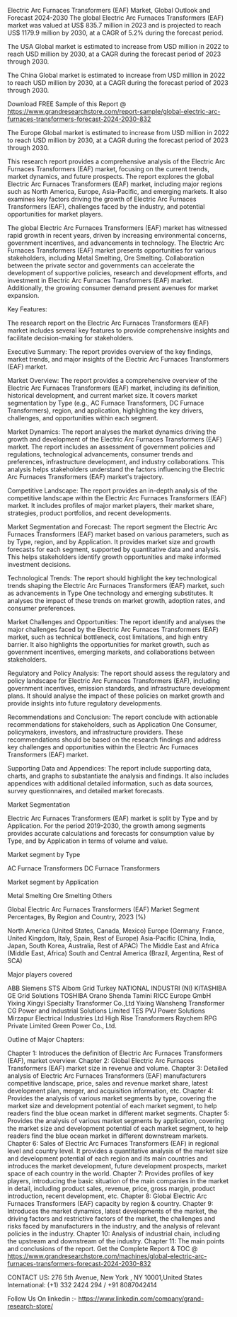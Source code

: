 Electric Arc Furnaces Transformers (EAF) Market, Global Outlook and Forecast 2024-2030
The global Electric Arc Furnaces Transformers (EAF) market was valued at US$ 835.7 million in 2023 and is projected to reach US$ 1179.9 million by 2030, at a CAGR of 5.2% during the forecast period.

The USA Global market is estimated to increase from USD million in 2022 to reach USD million by 2030, at a CAGR during the forecast period of 2023 through 2030.

The China Global market is estimated to increase from USD million in 2022 to reach USD million by 2030, at a CAGR during the forecast period of 2023 through 2030.

Download FREE Sample of this Report @ https://www.grandresearchstore.com/report-sample/global-electric-arc-furnaces-transformers-forecast-2024-2030-832

The Europe Global market is estimated to increase from USD million in 2022 to reach USD million by 2030, at a CAGR during the forecast period of 2023 through 2030.

This research report provides a comprehensive analysis of the Electric Arc Furnaces Transformers (EAF) market, focusing on the current trends, market dynamics, and future prospects. The report explores the global Electric Arc Furnaces Transformers (EAF) market, including major regions such as North America, Europe, Asia-Pacific, and emerging markets. It also examines key factors driving the growth of Electric Arc Furnaces Transformers (EAF), challenges faced by the industry, and potential opportunities for market players.

The global Electric Arc Furnaces Transformers (EAF) market has witnessed rapid growth in recent years, driven by increasing environmental concerns, government incentives, and advancements in technology. The Electric Arc Furnaces Transformers (EAF) market presents opportunities for various stakeholders, including Metal Smelting, Ore Smelting. Collaboration between the private sector and governments can accelerate the development of supportive policies, research and development efforts, and investment in Electric Arc Furnaces Transformers (EAF) market. Additionally, the growing consumer demand present avenues for market expansion.

Key Features:

The research report on the Electric Arc Furnaces Transformers (EAF) market includes several key features to provide comprehensive insights and facilitate decision-making for stakeholders.

Executive Summary: The report provides overview of the key findings, market trends, and major insights of the Electric Arc Furnaces Transformers (EAF) market.

Market Overview: The report provides a comprehensive overview of the Electric Arc Furnaces Transformers (EAF) market, including its definition, historical development, and current market size. It covers market segmentation by Type (e.g., AC Furnace Transformers, DC Furnace Transformers), region, and application, highlighting the key drivers, challenges, and opportunities within each segment.

Market Dynamics: The report analyses the market dynamics driving the growth and development of the Electric Arc Furnaces Transformers (EAF) market. The report includes an assessment of government policies and regulations, technological advancements, consumer trends and preferences, infrastructure development, and industry collaborations. This analysis helps stakeholders understand the factors influencing the Electric Arc Furnaces Transformers (EAF) market's trajectory.

Competitive Landscape: The report provides an in-depth analysis of the competitive landscape within the Electric Arc Furnaces Transformers (EAF) market. It includes profiles of major market players, their market share, strategies, product portfolios, and recent developments.

Market Segmentation and Forecast: The report segment the Electric Arc Furnaces Transformers (EAF) market based on various parameters, such as by Type, region, and by Application. It provides market size and growth forecasts for each segment, supported by quantitative data and analysis. This helps stakeholders identify growth opportunities and make informed investment decisions.

Technological Trends: The report should highlight the key technological trends shaping the Electric Arc Furnaces Transformers (EAF) market, such as advancements in Type One technology and emerging substitutes. It analyses the impact of these trends on market growth, adoption rates, and consumer preferences.

Market Challenges and Opportunities: The report identify and analyses the major challenges faced by the Electric Arc Furnaces Transformers (EAF) market, such as technical bottleneck, cost limitations, and high entry barrier. It also highlights the opportunities for market growth, such as government incentives, emerging markets, and collaborations between stakeholders.

Regulatory and Policy Analysis: The report should assess the regulatory and policy landscape for Electric Arc Furnaces Transformers (EAF), including government incentives, emission standards, and infrastructure development plans. It should analyse the impact of these policies on market growth and provide insights into future regulatory developments.

Recommendations and Conclusion: The report conclude with actionable recommendations for stakeholders, such as Application One Consumer, policymakers, investors, and infrastructure providers. These recommendations should be based on the research findings and address key challenges and opportunities within the Electric Arc Furnaces Transformers (EAF) market.

Supporting Data and Appendices: The report include supporting data, charts, and graphs to substantiate the analysis and findings. It also includes appendices with additional detailed information, such as data sources, survey questionnaires, and detailed market forecasts.

Market Segmentation

Electric Arc Furnaces Transformers (EAF) market is split by Type and by Application. For the period 2019-2030, the growth among segments provides accurate calculations and forecasts for consumption value by Type, and by Application in terms of volume and value.

Market segment by Type

AC Furnace Transformers
DC Furnace Transformers

Market segment by Application

Metal Smelting
Ore Smelting
Others

Global Electric Arc Furnaces Transformers (EAF) Market Segment Percentages, By Region and Country, 2023 (%)

North America (United States, Canada, Mexico)
Europe (Germany, France, United Kingdom, Italy, Spain, Rest of Europe)
Asia-Pacific (China, India, Japan, South Korea, Australia, Rest of APAC)
The Middle East and Africa (Middle East, Africa)
South and Central America (Brazil, Argentina, Rest of SCA)

Major players covered

ABB
Siemens
STS
Albom Grid Turkey
NATIONAL INDUSTRI (NI)
KITASHIBA
GE Grid Solutions
TOSHIBA
Orano
Shenda
Tamini
RICC Europe GmbH
Yixing Xingyi Specialty Transformer Co.,Ltd
Yixing Wansheng Transformer
CG Power and Industrial Solutions Limited
TES
PVJ Power Solutions
Mirzapur Electrical Industries Ltd
High Rise Transformers
Raychem RPG Private Limited
Green Power Co., Ltd.

Outline of Major Chapters:

Chapter 1: Introduces the definition of Electric Arc Furnaces Transformers (EAF), market overview.
Chapter 2: Global Electric Arc Furnaces Transformers (EAF) market size in revenue and volume.
Chapter 3: Detailed analysis of Electric Arc Furnaces Transformers (EAF) manufacturers competitive landscape, price, sales and revenue market share, latest development plan, merger, and acquisition information, etc.
Chapter 4: Provides the analysis of various market segments by type, covering the market size and development potential of each market segment, to help readers find the blue ocean market in different market segments.
Chapter 5: Provides the analysis of various market segments by application, covering the market size and development potential of each market segment, to help readers find the blue ocean market in different downstream markets.
Chapter 6: Sales of Electric Arc Furnaces Transformers (EAF) in regional level and country level. It provides a quantitative analysis of the market size and development potential of each region and its main countries and introduces the market development, future development prospects, market space of each country in the world.
Chapter 7: Provides profiles of key players, introducing the basic situation of the main companies in the market in detail, including product sales, revenue, price, gross margin, product introduction, recent development, etc.
Chapter 8: Global Electric Arc Furnaces Transformers (EAF) capacity by region & country.
Chapter 9: Introduces the market dynamics, latest developments of the market, the driving factors and restrictive factors of the market, the challenges and risks faced by manufacturers in the industry, and the analysis of relevant policies in the industry.
Chapter 10: Analysis of industrial chain, including the upstream and downstream of the industry.
Chapter 11: The main points and conclusions of the report.
Get the Complete Report & TOC @ https://www.grandresearchstore.com/machines/global-electric-arc-furnaces-transformers-forecast-2024-2030-832

CONTACT US:
276 5th Avenue, New York , NY 10001,United States
International: (+1) 332 2424 294 / +91 8087042414

Follow Us On linkedin :- https://www.linkedin.com/company/grand-research-store/
